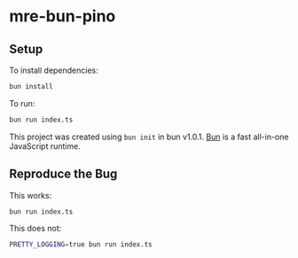 # mre-bun-pino

## Setup

To install dependencies:

```bash
bun install
```

To run:

```bash
bun run index.ts
```

This project was created using `bun init` in bun v1.0.1. [Bun](https://bun.sh) is a fast all-in-one JavaScript runtime.

## Reproduce the Bug

This works:

```bash
bun run index.ts
```

This does not:

```bash
PRETTY_LOGGING=true bun run index.ts
```
